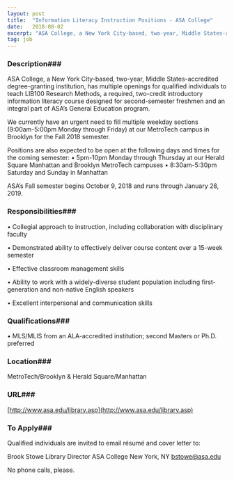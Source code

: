 ```yaml
---
layout: post
title:  "Information Literacy Instruction Positions - ASA College"
date:   2018-08-02
excerpt: "ASA College, a New York City-based, two-year, Middle States-accredited degree-granting institution, has multiple openings for qualified individuals to teach LIB100 Research Methods, a required, two-credit introductory information literacy course designed for second-semester freshmen and an integral part of ASA’s General Education program. We currently have an urgent need to fill..."
tag: job
---
```


### Description###

ASA College, a New York City-based, two-year, Middle States-accredited degree-granting institution, has multiple openings for qualified individuals to teach LIB100 Research Methods, a required, two-credit introductory information literacy course designed for second-semester freshmen and an integral part of ASA’s General Education program. 

We currently have an urgent need to fill multiple weekday sections (9:00am-5:00pm Monday through Friday) at our MetroTech campus in Brooklyn for the Fall 2018 semester.

Positions are also expected to be open at the following days and times for the coming semester:
•	5pm-10pm Monday through Thursday at our Herald Square Manhattan and Brooklyn MetroTech campuses
•	8:30am-5:30pm Saturday and Sunday in Manhattan

ASA’s Fall semester begins October 9, 2018 and runs through January 28, 2019.



### Responsibilities###


• 	Collegial approach to instruction, including collaboration with disciplinary faculty

• 	Demonstrated ability to effectively deliver course content over a 15-week semester

• 	Effective classroom management skills

• 	Ability to work with a widely-diverse student population including first-generation and non-native English speakers

• 	Excellent interpersonal and communication skills



### Qualifications###


• 	MLS/MLIS from an ALA-accredited institution; second Masters or Ph.D. preferred




### Location###

MetroTech/Brooklyn & Herald Square/Manhattan


### URL###

[http://www.asa.edu/library.asp](http://www.asa.edu/library.asp)

### To Apply###

Qualified individuals are invited to email résumé and cover letter to:
 
Brook Stowe
Library Director
ASA College
New York, NY
bstowe@asa.edu

No phone calls, please. 






